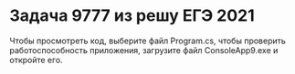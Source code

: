 # Задача 9777  из решу ЕГЭ 2021
Чтобы просмотреть код, выберите файл Program.cs, чтобы
проверить работоспособность приложения, загрузите файл ConsoleApp9.exe  и откройте его.
